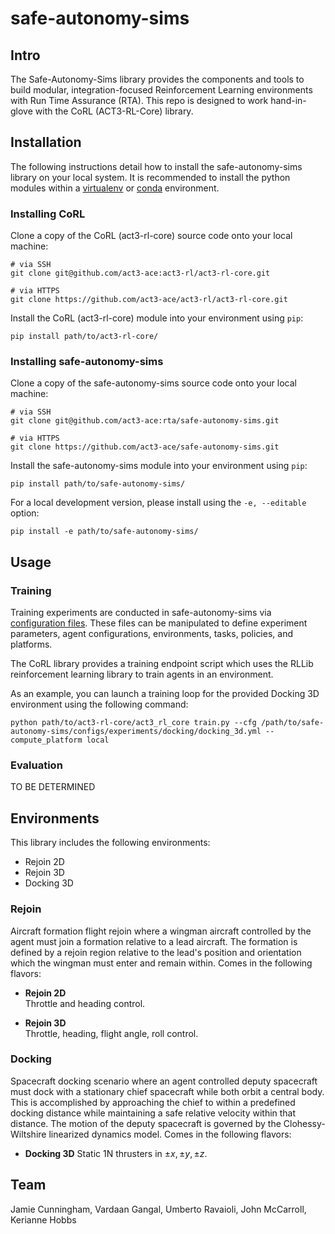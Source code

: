 # safe-autonomy-sims


## Intro
The Safe-Autonomy-Sims library provides the components and tools to build modular, integration-focused Reinforcement Learning environments with Run Time Assurance (RTA). This repo is designed to work hand-in-glove with the CoRL (ACT3-RL-Core) library.

## Installation
The following instructions detail how to install the safe-autonomy-sims library on your local system.
It is recommended to install the python modules within a [virtualenv](https://virtualenv.pypa.io/en/stable/#)
or [conda](https://docs.conda.io/projects/conda/en/latest/index.html) environment.

### Installing CoRL
Clone a copy of the CoRL (act3-rl-core) source code onto your local machine:
```shell
# via SSH
git clone git@github.com/act3-ace:act3-rl/act3-rl-core.git

# via HTTPS
git clone https://github.com/act3-ace/act3-rl/act3-rl-core.git
```

Install the CoRL (act3-rl-core) module into your environment using `pip`:
```shell
pip install path/to/act3-rl-core/
```

### Installing safe-autonomy-sims
Clone a copy of the safe-autonomy-sims source code onto your local machine:
```shell
# via SSH
git clone git@github.com/act3-ace:rta/safe-autonomy-sims.git

# via HTTPS
git clone https://github.com/act3-ace/safe-autonomy-sims.git
```

Install the safe-autonomy-sims module into your environment using `pip`:
```shell
pip install path/to/safe-autonomy-sims/
```

For a local development version, please install using the `-e, --editable` option:
```shell
pip install -e path/to/safe-autonomy-sims/
```


## Usage

### Training

Training experiments are conducted in safe-autonomy-sims via
[configuration files](configs). These files can be manipulated
to define experiment parameters, agent configurations,
environments, tasks, policies, and platforms.

The CoRL library provides a training endpoint script which
uses the RLLib reinforcement learning library to train agents
in an environment.

As an example, you can launch a training loop for the
provided Docking 3D environment using the following command:
```shell
python path/to/act3-rl-core/act3_rl_core train.py --cfg /path/to/safe-autonomy-sims/configs/experiments/docking/docking_3d.yml --compute_platform local
```

### Evaluation

TO BE DETERMINED

## Environments

This library includes the following environments:
  - Rejoin 2D
  - Rejoin 3D
  - Docking 3D


### Rejoin
Aircraft formation flight rejoin where a wingman aircraft controlled by the agent must join a formation relative to a lead aircraft. The formation is defined by a rejoin region relative to the lead's position and orientation which the wingman must enter and remain within. Comes in the following flavors:

-  **Rejoin 2D**  
Throttle and heading control.  

-  **Rejoin 3D**  
Throttle, heading, flight angle, roll control.  


### Docking
Spacecraft docking scenario where an agent controlled deputy spacecraft must dock with a stationary chief spacecraft while both orbit a central body. This is accomplished by approaching the chief to within a predefined docking distance while maintaining a safe relative velocity within that distance. The motion of the deputy spacecraft is governed by the Clohessy-Wiltshire linearized dynamics model. Comes in the following flavors: 

-  **Docking 3D**
Static 1N thrusters in $`\pm x, \pm y, \pm z`$.


## Team
Jamie Cunningham,
Vardaan Gangal,
Umberto Ravaioli,
John McCarroll,
Kerianne Hobbs
